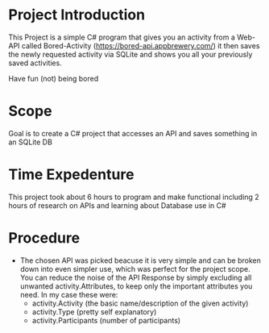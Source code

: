 # Project Introduction
This Project is a simple C# program that gives you an activity from a Web-API called Bored-Activity (https://bored-api.appbrewery.com/) it then saves the newly requested activity via SQLite and shows you all your previously saved activities.

Have fun (not) being bored

# Scope 
Goal is to create a C# project that accesses an API and saves something in an SQLite DB

# Time Expedenture
This project took about 6 hours to program and make functional including 2 hours of research on APIs and learning about Database use in C#

# Procedure
- The chosen API was picked beacuse it is very simple and can be broken down into even simpler use, which was perfect for the project scope. You can reduce the noise of the API Response by simply excluding all unwanted activity.Attributes, to keep only the important attributes you need. In my case these were:
  - activity.Activity (the basic name/description of the given activity)
  - activity.Type (pretty self explanatory)
  - activity.Participants (number of participants)
